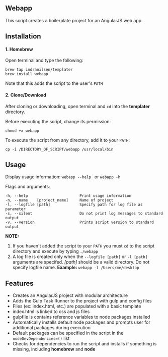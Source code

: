 ## Webapp
This script creates a boilerplate project for an AngularJS web app.

## Installation

#### 1. Homebrew

Open terminal and type the following:
```
brew tap indranilsen/templater
brew install webapp
```

Note that this adds the script to the user's ```PATH```

#### 2. Clone/Download
 After cloning or downloading, open terminal and ```cd``` into the **templater** directory. 
 
Before executing the script, change its permission:
 ```
 chmod +x webapp
 ```
 
To execute the script from any directory, add it to your ```PATH```:
```
cp -i /DIRECTORY_OF_SCRIPT/webapp /usr/local/bin
```

## Usage

Display usage information: ```webapp --help ``` or ```webapp -h```

Flags and arguments:

```
-h, --help                       Print usage information
-n, --name    [project_name]     Name of project
-l, --logfile [path]             Specify path for log file as parameter
-s, --silent                     Do not print log messages to standard output
-v, --version                    Prints script version to standard output
```
**NOTE:**  
1. If you haven't added the script to your ```PATH``` you must ```cd``` to the script directory and execute by typing ```./webapp```  
2. A log file is created only when the ```--logfile [path]``` or ```-l [path]``` arguments are specifed. _[path]_ should be a valid directory. Do not specify logfile name. **Example:** ```webapp -l /Users/me/desktop```

## Features

* Creates an AngularJS project with modular architecture
* Adds the Gulp Task Runner to the project with gulp and config files
* Files (ex: index.html, etc.) are populated with a basic template
 * index.html is linked to css and js files
 * gulpfile is contains reference variables to node packages installed
* Automatically installs default node packages and prompts user for additional packages during execution
 * Default packages can be specified in the script in the ```nodeDevDependencies=()``` list
* Checks for dependencies to run the script and installs if something is missing, including **homebrew** and **node**
